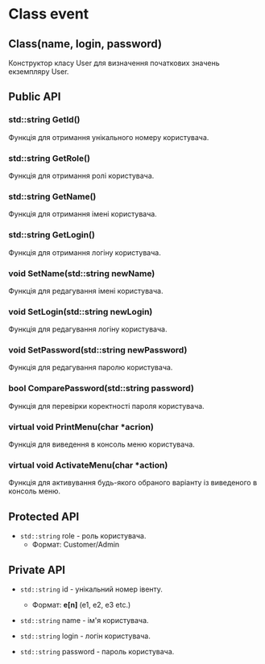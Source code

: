 # Class event

## Class(name, login, password)
Конструктор класу User для визначення початкових значень екземпляру User.

## Public API

### std::string GetId()

Функція для отримання унікального номеру користувача.

### std::string GetRole()

Функція для отримання ролі користувача.

### std::string GetName()

Функція для отримання імені користувача.

### std::string GetLogin()

Функція для отримання логіну користувача.

### void SetName(std::string newName)

Функція для редагування імені користувача.

### void SetLogin(std::string newLogin)

Функція для редагування логіну користувача.

### void SetPassword(std::string newPassword)

Функція для редагування паролю користувача.

### bool ComparePassword(std::string password)

Функція для перевірки коректності пароля користувача.

### virtual void PrintMenu(char *acrion)

Функція для виведення в консоль меню користувача.

### virtual void ActivateMenu(char *action)

Функція для активування будь-якого обраного варіанту із виведеного в консоль меню.

## Protected API

- `std::string` role - роль користувача.
  - Формат: Customer/Admin

## Private API

- `std::string` id - унікальний номер івенту.
  - Формат: **e[n]** (e1, e2, e3 etc.)

- `std::string` name - ім'я користувача.

- `std::string` login - логін користувача.

- `std::string` password - пароль користувача.
